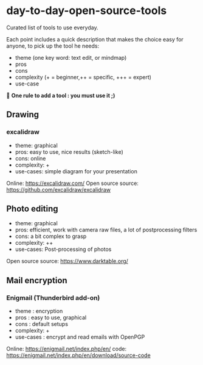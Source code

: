 # day-to-day-open-source-tools

Curated list of tools to use everyday.

Each point includes a quick description that makes the choice easy for anyone, to pick up the tool he needs: 
  - theme (one key word: text edit, or mindmap)
  - pros
  - cons
  - complexity (+ = beginner,++ = specific, +++ = expert)
  - use-case
  
 :straight_ruler: **One rule to add a tool : you must use it ;)**
 
 ## Drawing
 
 ### excalidraw
 
 - theme: graphical
 - pros: easy to use, nice results (sketch-like)
 - cons: online
 - complexity: +
 - use-cases: simple diagram for your presentation
 
 Online: https://excalidraw.com/ Open source source: https://github.com/excalidraw/excalidraw
 
 ## Photo editing
 
 - theme: graphical
 - pros: efficient, work with camera raw files, a lot of postprocessing filters
 - cons: a bit complex to grasp
 - complexity: ++
 - use-cases: Post-processing of photos
 
 Open source source: https://www.darktable.org/
 
 ## Mail encryption
 
 ### Enigmail (Thunderbird add-on)
 
 - theme : encryption
 - pros : easy to use, graphical
 - cons : default setups
 - complexity: +
 - use-cases : encrypt and read emails with OpenPGP
 
 Online: https://enigmail.net/index.php/en/ code: https://enigmail.net/index.php/en/download/source-code
